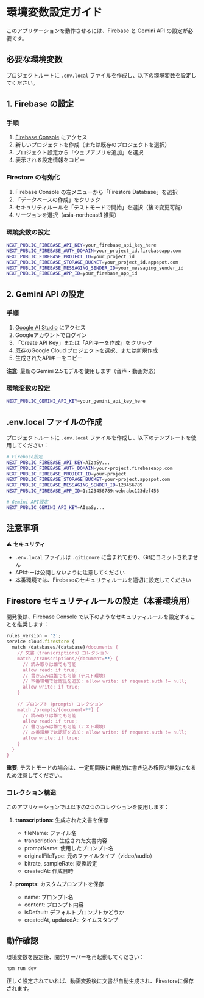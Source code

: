 # 環境変数設定ガイド

このアプリケーションを動作させるには、Firebase と Gemini API の設定が必要です。

## 必要な環境変数

プロジェクトルートに `.env.local` ファイルを作成し、以下の環境変数を設定してください。

## 1. Firebase の設定

### 手順

1. [Firebase Console](https://console.firebase.google.com/) にアクセス
2. 新しいプロジェクトを作成（または既存のプロジェクトを選択）
3. プロジェクト設定から「ウェブアプリを追加」を選択
4. 表示される設定情報をコピー

### Firestore の有効化

1. Firebase Console の左メニューから「Firestore Database」を選択
2. 「データベースの作成」をクリック
3. セキュリティルールを「テストモードで開始」を選択（後で変更可能）
4. リージョンを選択（asia-northeast1 推奨）

### 環境変数の設定

```bash
NEXT_PUBLIC_FIREBASE_API_KEY=your_firebase_api_key_here
NEXT_PUBLIC_FIREBASE_AUTH_DOMAIN=your_project_id.firebaseapp.com
NEXT_PUBLIC_FIREBASE_PROJECT_ID=your_project_id
NEXT_PUBLIC_FIREBASE_STORAGE_BUCKET=your_project_id.appspot.com
NEXT_PUBLIC_FIREBASE_MESSAGING_SENDER_ID=your_messaging_sender_id
NEXT_PUBLIC_FIREBASE_APP_ID=your_firebase_app_id
```

## 2. Gemini API の設定

### 手順

1. [Google AI Studio](https://aistudio.google.com/app/apikey) にアクセス
2. Googleアカウントでログイン
3. 「Create API Key」または「APIキーを作成」をクリック
4. 既存のGoogle Cloud プロジェクトを選択、または新規作成
5. 生成されたAPIキーをコピー

**注意**: 最新のGemini 2.5モデルを使用します（音声・動画対応）

### 環境変数の設定

```bash
NEXT_PUBLIC_GEMINI_API_KEY=your_gemini_api_key_here
```

## .env.local ファイルの作成

プロジェクトルートに `.env.local` ファイルを作成し、以下のテンプレートを使用してください：

```bash
# Firebase設定
NEXT_PUBLIC_FIREBASE_API_KEY=AIzaSy...
NEXT_PUBLIC_FIREBASE_AUTH_DOMAIN=your-project.firebaseapp.com
NEXT_PUBLIC_FIREBASE_PROJECT_ID=your-project
NEXT_PUBLIC_FIREBASE_STORAGE_BUCKET=your-project.appspot.com
NEXT_PUBLIC_FIREBASE_MESSAGING_SENDER_ID=123456789
NEXT_PUBLIC_FIREBASE_APP_ID=1:123456789:web:abc123def456

# Gemini API設定
NEXT_PUBLIC_GEMINI_API_KEY=AIzaSy...
```

## 注意事項

⚠️ **セキュリティ**
- `.env.local` ファイルは `.gitignore` に含まれており、Gitにコミットされません
- APIキーは公開しないように注意してください
- 本番環境では、Firebaseのセキュリティルールを適切に設定してください

## Firestore セキュリティルールの設定（本番環境用）

開発後は、Firebase Console で以下のようなセキュリティルールを設定することを推奨します：

```javascript
rules_version = '2';
service cloud.firestore {
  match /databases/{database}/documents {
    // 文書（transcriptions）コレクション
    match /transcriptions/{document=**} {
      // 読み取りは誰でも可能
      allow read: if true;
      // 書き込みは誰でも可能（テスト環境）
      // 本番環境では認証を追加: allow write: if request.auth != null;
      allow write: if true;
    }
    
    // プロンプト（prompts）コレクション
    match /prompts/{document=**} {
      // 読み取りは誰でも可能
      allow read: if true;
      // 書き込みは誰でも可能（テスト環境）
      // 本番環境では認証を追加: allow write: if request.auth != null;
      allow write: if true;
    }
  }
}
```

**重要**: テストモードの場合は、一定期間後に自動的に書き込み権限が無効になるため注意してください。

### コレクション構造

このアプリケーションでは以下の2つのコレクションを使用します：

1. **transcriptions**: 生成された文書を保存
   - fileName: ファイル名
   - transcription: 生成された文書内容
   - promptName: 使用したプロンプト名
   - originalFileType: 元のファイルタイプ（video/audio）
   - bitrate, sampleRate: 変換設定
   - createdAt: 作成日時

2. **prompts**: カスタムプロンプトを保存
   - name: プロンプト名
   - content: プロンプト内容
   - isDefault: デフォルトプロンプトかどうか
   - createdAt, updatedAt: タイムスタンプ

## 動作確認

環境変数を設定後、開発サーバーを再起動してください：

```bash
npm run dev
```

正しく設定されていれば、動画変換後に文書が自動生成され、Firestoreに保存されます。

